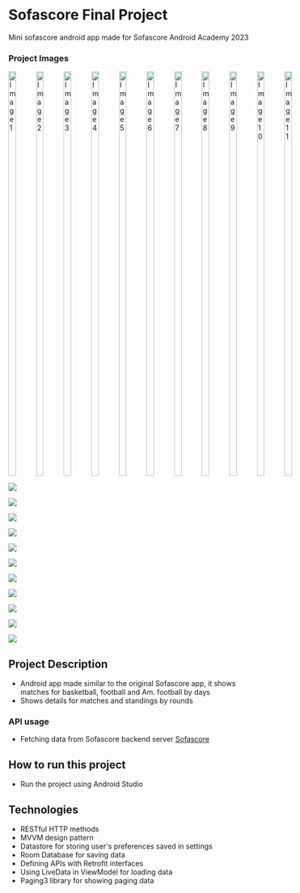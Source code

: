 # Sofascore Final Project
Mini sofascore android app made for Sofascore Android Academy 2023

### Project Images

<div style="display: flex; gap: 10px;">
    <img src="github_images/1.png" alt="Image 1" height="800" width="33%" />
    <img src="github_images/2.png" alt="Image 2" height="800" width="33%"/>
    <img src="github_images/3.png" alt="Image 3" height="800" width="33%"/>
    <img src="github_images/4.png" alt="Image 4" height="800" width="33%" />
    <img src="github_images/5.png" alt="Image 5" height="800" width="33%"/>
    <img src="github_images/6.png" alt="Image 6" height="800" width="33%"/>
    <img src="github_images/7.png" alt="Image 7" height="800" width="33%" />
    <img src="github_images/8.png" alt="Image 8" height="800" width="33%"/>
    <img src="github_images/9.png" alt="Image 9" height="800" width="33%"/>
    <img src="github_images/10.png" alt="Image 10" height="800" width="33%" />
    <img src="github_images/11.png" alt="Image 11" height="800" width="33%"/>
</div>

![](github_images/1.png)

![](github_images/2.png)

![](github_images/3.png)

![](github_images/4.png)

![](github_images/5.png)

![](github_images/6.png)

![](github_images/7.png)

![](github_images/8.png)

![](github_images/9.png)

![](github_images/10.png)

![](github_images/11.png)

## Project Description
- Android app made similar to the original Sofascore app, it shows matches for basketball, football and Am. football by days
- Shows details for matches and standings by rounds

### API usage
- Fetching data from Sofascore backend server [Sofascore](https://academy-backend.sofascore.dev/_"Sofascore")

## How to run this project
- Run the project using Android Studio

## Technologies
- RESTful HTTP methods
- MVVM design pattern
- Datastore for storing user's preferences saved in settings
- Room Database for saving data
- Defining APIs with Retrofit interfaces
- Using LiveData in ViewModel for loading data
- Paging3 library for showing paging data
